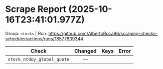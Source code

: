 # Scrape Report (2025-10-16T23:41:01.977Z)

Group: `stocks`  |  Run: https://github.com/AlbertoRoca96/scraping-checks-scheduler/actions/runs/18577839344

| Check | Changed | Keys | Error |
|---|:---:|:--|:--|
| `stock_ntdoy_global_quote` | — |  |  |
